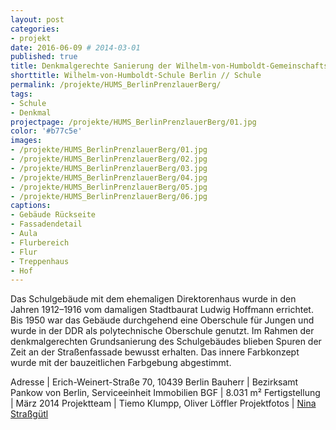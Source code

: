 ```yaml
---
layout: post
categories:
- projekt
date: 2016-06-09 # 2014-03-01
published: true
title: Denkmalgerechte Sanierung der Wilhelm-von-Humboldt-Gemeinschaftsschule
shorttitle: Wilhelm-von-Humboldt-Schule Berlin // Schule
permalink: /projekte/HUMS_BerlinPrenzlauerBerg/
tags: 
- Schule
- Denkmal
projectpage: /projekte/HUMS_BerlinPrenzlauerBerg/01.jpg 
color: '#b77c5e'
images:
- /projekte/HUMS_BerlinPrenzlauerBerg/01.jpg
- /projekte/HUMS_BerlinPrenzlauerBerg/02.jpg
- /projekte/HUMS_BerlinPrenzlauerBerg/03.jpg
- /projekte/HUMS_BerlinPrenzlauerBerg/04.jpg
- /projekte/HUMS_BerlinPrenzlauerBerg/05.jpg
- /projekte/HUMS_BerlinPrenzlauerBerg/06.jpg
captions:
- Gebäude Rückseite
- Fassadendetail
- Aula
- Flurbereich
- Flur
- Treppenhaus
- Hof
---
```

Das Schulgebäude mit dem ehemaligen Direktorenhaus wurde in den Jahren 1912–1916 vom damaligen Stadtbaurat Ludwig Hoffmann errichtet. Bis 1950 war das Gebäude durchgehend eine Oberschule für Jungen und wurde in der DDR als polytechnische Oberschule genutzt. Im Rahmen der denkmalgerechten Grundsanierung des Schul­gebäudes blieben Spuren der Zeit an der Straßenfassade bewusst erhalten. Das innere Farbkonzept wurde mit der bauzeitlichen Farbgebung abgestimmt.

Adresse			|	Erich-Weinert-Straße 70, 10439 Berlin
Bauherr			|	Bezirksamt Pankow von Berlin, Serviceeinheit Immobilien
BGF				|	8.031 m²
Fertigstellung	|	März 2014
Projektteam		|	Tiemo Klumpp, Oliver Löffler 
Projektfotos	|	[Nina Straßgütl](http://www.ninastrg.de/)